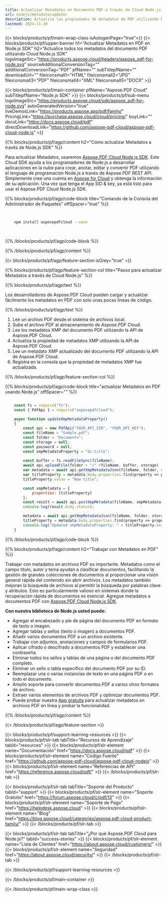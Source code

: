 ```yaml
---
title: Actualizar Metadatos en Documento PDF a través de Cloud Node.js SDK
url: nodejs/metadata/update/
description: Actualice las propiedades de metadatos de PDF utilizando Node.js y Aspose.PDF Cloud SDK.
lastmod: 2024-11-19
---
```


{{< blocks/products/pf/main-wrap-class isAutogenPage="true">}}
{{< blocks/products/pf/upper-banner h1="Actualizar Metadatos en PDF en Node.js SDK" h2="Actualice todos los metadatos del documento PDF utilizando Cloud Node.js SDK" logoImageSrc="https://products.aspose.cloud/headers/aspose_pdf-for-node.svg" sourceAdditionalConversionTag="" additionalConversionTag="PDF" pfName="" subTitlepfName="" downloadUrl="" fileiconsmall1="HTML" fileiconsmall2="JPG" fileiconsmall3="PDF" fileiconsmall4="XML" fileiconsmall5="DOCX" >}}

{{< blocks/products/pf/main-container pfName="Aspose.PDF Cloud" subTitlepfName="Node.js SDK" >}}
{{< blocks/products/pf/sub-menu logoImageSrc="https://products.aspose.cloud/sdk/aspose_pdf-for-node.svg"
autoGeneratedVersion="true"
liveDemosLink="https://products.aspose.app/pdf/family/" PricingLink="https://purchase.aspose.cloud/cloud/pricing/" buyLink="" docsLink="https://docs.aspose.cloud/pdf"  directDownloadLink="https://github.com/aspose-pdf-cloud/aspose-pdf-cloud-node.js" >}}

{{% blocks/products/pf/agp/content h2="Cómo actualizar Metadatos a través de Node.js SDK" %}}

Para actualizar Metadatos, usaremos
[Aspose.PDF Cloud Node.js SDK](https://products.aspose.cloud/pdf/nodejs/). Este Cloud SDK ayuda a los programadores de Node.js a desarrollar aplicaciones en la nube para crear, anotar, editar y convertir PDF utilizando el lenguaje de programación Node.js a través de Aspose.PDF REST API. Simplemente cree una cuenta en [Aspose for Cloud](https://dashboard.aspose.cloud/#/apps) y obtenga la información de su aplicación. Una vez que tenga el App SID & key, ya está listo para usar el Aspose.PDF Cloud Node.js SDK.

{{% blocks/products/pf/agp/code-block title="Comando de la Consola del Administrador de Paquetes" offSpacer="true" %}}

```bash

     
    npm install asposepdfcloud --save
     
     

```

{{% /blocks/products/pf/agp/code-block %}}

{{% /blocks/products/pf/agp/content %}}

{{< blocks/products/pf/agp/feature-section isGrey="true" >}}

{{% blocks/products/pf/agp/feature-section-col title="Pasos para actualizar Metadatos a través de Cloud Node.js" %}}

{{% blocks/products/pf/agp/text %}}

Los desarrolladores de Aspose.PDF Cloud pueden cargar y actualizar fácilmente los metadatos en PDF con solo unas pocas líneas de código.

{{% /blocks/products/pf/agp/text %}}

1. Lee un archivo PDF desde el sistema de archivos local.
1. Sube el archivo PDF al almacenamiento de Aspose.PDF Cloud.
1. Lee los metadatos XMP del documento PDF utilizando la API de Aspose.PDF Cloud.
1. Actualiza la propiedad de metadatos XMP utilizando la API de Aspose.PDF Cloud.
1. Lee un metadato XMP actualizado del documento PDF utilizando la API de Aspose.PDF Cloud.
1. Registra en la consola que la propiedad de metadatos XMP fue actualizada.

{{% /blocks/products/pf/agp/feature-section-col %}}


{{% blocks/products/pf/agp/code-block title="actualizar Metadatos en PDF usando Node.js" offSpacer="" %}}

```js

    const fs = require("fs");
    const { PdfApi } = require("asposepdfcloud");

    async function updateXmpMetadataProperty()
    {
        const api = new PdfApi("YOUR_API_SID", "YOUR_API_KEY");
        const fileName = "Sample.pdf";
        const folder = "Documents";
        const storage = null;
        const password = null;
        const xmpMetadataProperty = "dc:title";
    
        const buffer = fs.readFileSync(fileName);
        await api.uploadFile(folder + "/" +fileName, buffer, storage)
        var metadata = await api.getXmpMetadataJson(fileName, folder, storage, password);
        var titleProperty = metadata.body.properties.find(property => property.key == xmpMetadataProperty);
        titleProperty.value = "New title";

        const xmpMetadata = {
            properties: [titleProperty]
        };
        const result = await api.postXmpMetadata(fileName, xmpMetadata, folder, storage, password);
        console.log(result.body.status);

        metadata = await api.getXmpMetadataJson(fileName, folder, storage, password);
        titleProperty = metadata.body.properties.find(property => property.key == xmpMetadataProperty);
        console.log("Updated xmpMetadataProperty: " + titleProperty.key + "=" + titleProperty.value);
    }
```

{{% /blocks/products/pf/agp/code-block %}}

{{% blocks/products/pf/agp/content h2="Trabajar con Metadatos en PDF" %}}

Trabajar con metadatos en archivos PDF es importante. Metadatos como el campo título, autor y tema ayudan a clasificar documentos, facilitando la gestión de grandes colecciones de documentos al proporcionar una visión general rápida del contenido sin abrir archivos.
Los metadatos también mejoran la búsqueda de archivos al permitir la búsqueda por palabras clave y atributos. Esto es particularmente valioso en sistemas donde la recuperación rápida de documentos es esencial.
Agregue metadatos a documentos PDF con [Aspose.PDF Cloud Node.js SDK](https://products.aspose.cloud/pdf/nodejs/).

**Con nuestra biblioteca de Node.js usted puede:**

+ Agregar el encabezado y pie de página del documento PDF en formato de texto o imagen.
+ Agregar tablas y sellos (texto o imagen) a documentos PDF.
+ Añadir varios documentos PDF a un archivo existente.
+ Trabajar con adjuntos, anotaciones y campos de formularios PDF.
+ Aplicar cifrado o descifrado a documentos PDF y establecer una contraseña.
+ Eliminar todos los sellos y tablas de una página o del documento PDF completo.
+ Eliminar un sello o tabla específico del documento PDF por su ID.
+ Reemplazar una o varias instancias de texto en una página PDF o en todo el documento.
+ Amplio soporte para convertir documentos PDF a varios otros formatos de archivo.
+ Extraer varios elementos de archivos PDF y optimizar documentos PDF.
+ Puede probar nuestra [App gratuita](https://products.aspose.app/pdf/metadata) para actualizar metadatos en archivos PDF en línea y probar la funcionalidad.

{{% /blocks/products/pf/agp/content %}}

{{< /blocks/products/pf/agp/feature-section >}}

{{< blocks/products/pf/support-learning-resources >}}
{{< blocks/products/pf/slr-tab tabTitle="Recursos de Aprendizaje" tabId="resources" >}}
{{< blocks/products/pf/slr-element name="Documentación" href="https://docs.aspose.cloud/pdf" >}}
{{< blocks/products/pf/slr-element name="Código Fuente" href="https://github.com/aspose-pdf-cloud/aspose-pdf-cloud-nodejs" >}}
{{< blocks/products/pf/slr-element name="Referencias de API" href="https://reference.aspose.cloud/pdf/" >}}
{{< /blocks/products/pf/slr-tab >}}

{{< blocks/products/pf/slr-tab tabTitle="Soporte del Producto" tabId="support" >}}
{{< blocks/products/pf/slr-element name="Soporte Gratuito" href="https://forum.aspose.cloud/c/pdf/13" >}}
{{< blocks/products/pf/slr-element name="Soporte de Pago" href="https://helpdesk.aspose.cloud" >}}
{{< blocks/products/pf/slr-element name="Blog" href="https://blog.aspose.cloud/categories/aspose.pdf-cloud-product-family/" >}}
{{< /blocks/products/pf/slr-tab >}}

{{< blocks/products/pf/slr-tab tabTitle="¿Por qué Aspose.PDF Cloud para Node.js?" tabId="success-stories" >}}
{{< blocks/products/pf/slr-element name="Lista de Clientes" href="https://about.aspose.cloud/customers/" >}}
{{< blocks/products/pf/slr-element name="Seguridad" href="https://about.aspose.cloud/security/" >}}
{{< /blocks/products/pf/slr-tab >}}

{{< /blocks/products/pf/support-learning-resources >}}

<!-- aboutfile Ends -->

{{< /blocks/products/pf/main-container >}}

{{< /blocks/products/pf/main-wrap-class >}}



